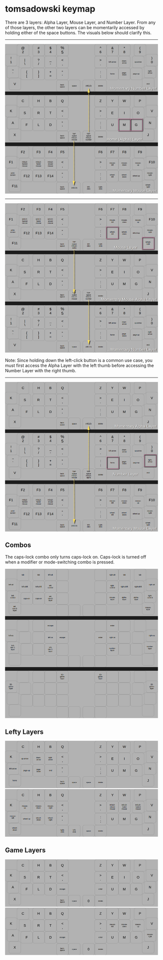 # tomsadowski keymap

There are 3 layers: Alpha Layer, Mouse Layer, and Number Layer. From any of those layers, the other two layers can be momentarily accessed by holding either of the space buttons. The visuals below should clarify this.   

---  

![alpha_layer_graph](pics/alpha_graph.png)  

---  

![mouse_layer_graph](pics/mouse_graph.png)  

Note: Since holding down the left-click button is a common use case, you must first access the Alpha Layer with the left thumb before accessing the Number Layer with the right thumb.  

---  

![number_layer_graph](pics/number_graph.png)  

## Combos  

The caps-lock combo only turns caps-lock on. Caps-lock is turned off when a modifier or mode-switching combo is pressed.   

![combos](pics/combos.png)  

## Lefty Layers   

![lefty_layers](pics/lnav1.png)   
![lefty_layers](pics/lnav2.png)   

## Game Layers   

![game_layers](pics/game_2d.png)  
![game_layers](pics/game_3d.png)  
